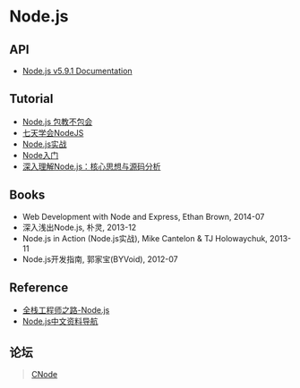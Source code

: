 # Node.js

## API
- [Node.js v5.9.1 Documentation](https://nodejs.org/api/)

## Tutorial
- [Node.js 包教不包会](https://github.com/alsotang/node-lessons)
- [七天学会NodeJS](https://nqdeng.github.io/7-days-nodejs/)
- [Node.js实战](https://sfantasy.gitbooks.io/node-in-action/)
- [Node入门](http://www.nodebeginner.org/index-zh-cn.html)
- [深入理解Node.js：核心思想与源码分析](https://github.com/yjhjstz/deep-into-node)

## Books
- Web Development with Node and Express, Ethan Brown, 2014-07
- 深入浅出Node.js, 朴灵, 2013-12
- Node.js in Action (Node.js实战), Mike Cantelon & TJ Holowaychuk, 2013-11
- Node.js开发指南, 郭家宝(BYVoid), 2012-07

## Reference
- [全栈工程师之路-Node.js](https://i5ting.github.io/nodejs-fullstack/)
- [Node.js中文资料导航](https://github.com/youyudehexie/node123)

## 论坛
> [CNode](http://cnodejs.org/)
